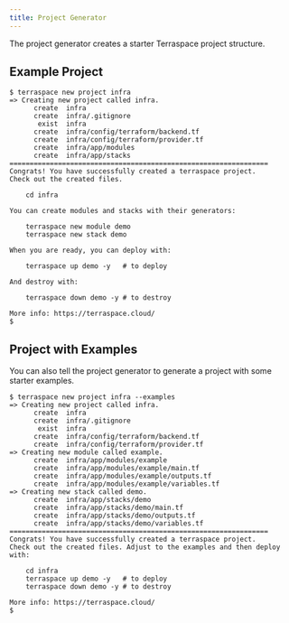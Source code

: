 ```yaml
---
title: Project Generator
---
```


The project generator creates a starter Terraspace project structure.

## Example Project

    $ terraspace new project infra
    => Creating new project called infra.
          create  infra
          create  infra/.gitignore
           exist  infra
          create  infra/config/terraform/backend.tf
          create  infra/config/terraform/provider.tf
          create  infra/app/modules
          create  infra/app/stacks
    ================================================================
    Congrats! You have successfully created a terraspace project.
    Check out the created files.

        cd infra

    You can create modules and stacks with their generators:

        terraspace new module demo
        terraspace new stack demo

    When you are ready, you can deploy with:

        terraspace up demo -y   # to deploy

    And destroy with:

        terraspace down demo -y # to destroy

    More info: https://terraspace.cloud/
    $

## Project with Examples

You can also tell the project generator to generate a project with some starter examples.

    $ terraspace new project infra --examples
    => Creating new project called infra.
          create  infra
          create  infra/.gitignore
           exist  infra
          create  infra/config/terraform/backend.tf
          create  infra/config/terraform/provider.tf
    => Creating new module called example.
          create  infra/app/modules/example
          create  infra/app/modules/example/main.tf
          create  infra/app/modules/example/outputs.tf
          create  infra/app/modules/example/variables.tf
    => Creating new stack called demo.
          create  infra/app/stacks/demo
          create  infra/app/stacks/demo/main.tf
          create  infra/app/stacks/demo/outputs.tf
          create  infra/app/stacks/demo/variables.tf
    ================================================================
    Congrats! You have successfully created a terraspace project.
    Check out the created files. Adjust to the examples and then deploy with:

        cd infra
        terraspace up demo -y   # to deploy
        terraspace down demo -y # to destroy

    More info: https://terraspace.cloud/
    $